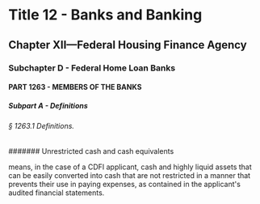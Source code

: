 
# Title 12 - Banks and Banking
## Chapter XII—Federal Housing Finance Agency
### Subchapter D - Federal Home Loan Banks
#### PART 1263 - MEMBERS OF THE BANKS
##### Subpart A - Definitions
###### § 1263.1 Definitions.
####### Unrestricted cash and cash equivalents

means, in the case of a CDFI applicant, cash and highly liquid assets that can be easily converted into cash that are not restricted in a manner that prevents their use in paying expenses, as contained in the applicant's audited financial statements.
